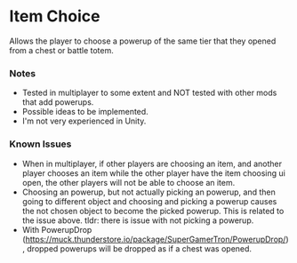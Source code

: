 # Item Choice

Allows the player to choose a powerup of the same tier that they opened from a chest or battle totem. 

### Notes

- Tested in multiplayer to some extent and NOT tested with other mods that add powerups.
- Possible ideas to be implemented.
- I'm not very experienced in Unity.

### Known Issues
- When in multiplayer, if other players are choosing an item, and another player chooses an item while the other player have the item choosing ui open, the other players will not be able to choose an item.
- Choosing an powerup, but not actually picking an powerup, and then going to different object and choosing and picking a powerup causes the not chosen object to become the picked powerup. This is related to the issue above. tldr: there is issue with not picking a powerup.
- With PowerupDrop (https://muck.thunderstore.io/package/SuperGamerTron/PowerupDrop/), dropped powerups will be dropped as if a chest was opened.
